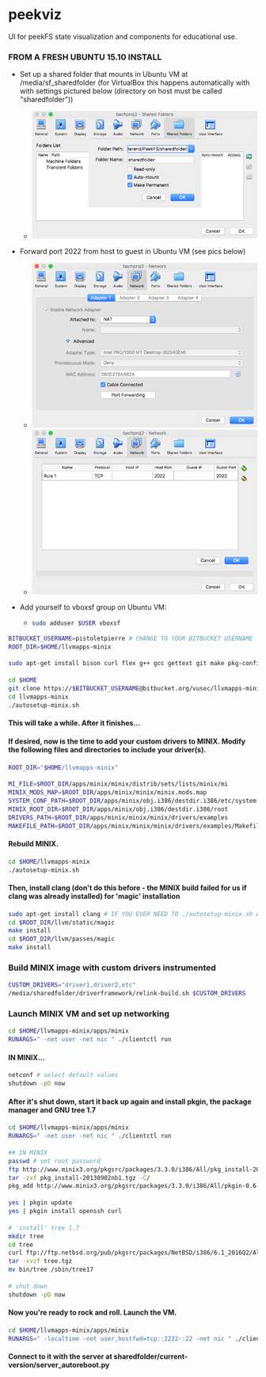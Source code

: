 # peekviz
UI for peekFS state visualization and components for educational use.

### FROM A FRESH UBUNTU 15.10 INSTALL

  * Set up a shared folder that mounts in Ubuntu VM at /media/sf_sharedfolder (for VirtualBox this happens automatically with with settings pictured below (directory on host must be called "sharedfolder"))

    * ![sharedfolder-pic](sharedfolder.png)
  * Forward port 2022 from host to guest in Ubuntu VM (see pics below)
    * ![portforward-pic1](portforward-pic1.png)
    * ![portforward-pic2](portforward-pic2.png)
  * Add yourself to vboxsf group on Ubuntu VM:
    * ```sh
      sudo adduser $USER vboxsf
      ```

```sh
BITBUCKET_USERNAME=pistoletpierre # CHANGE TO YOUR BITBUCKET USERNAME
ROOT_DIR=$HOME/llvmapps-minix

sudo apt-get install bison curl flex g++ gcc gettext git make pkg-config python ssh subversion zlib1g-dev

cd $HOME
git clone https://$BITBUCKET_USERNAME@bitbucket.org/vusec/llvmapps-minix
cd llvmapps-minix
./autosetup-minix.sh
```
#### This will take a while. After it finishes...

#### If desired, now is the time to add your custom drivers to MINIX. Modify the following files and directories to include your driver(s).
```sh
ROOT_DIR="$HOME/llvmapps-minix"

MI_FILE=$ROOT_DIR/apps/minix/minix/distrib/sets/lists/minix/mi
MINIX_MODS_MAP=$ROOT_DIR/apps/minix/minix/minix.mods.map
SYSTEM_CONF_PATH=$ROOT_DIR/apps/minix/obj.i386/destdir.i386/etc/system.conf
MINIX_ROOT_DIR=$ROOT_DIR/apps/minix/obj.i386/destdir.i386/root
DRIVERS_PATH=$ROOT_DIR/apps/minix/minix/minix/drivers/examples
MAKEFILE_PATH=$ROOT_DIR/apps/minix/minix/minix/drivers/examples/Makefile
```

#### Rebuild MINIX.

```sh
cd $HOME/llvmapps-minix
./autosetup-minix.sh
```

#### Then, install clang (don't do this before - the MINIX build failed for us if clang was already installed) for 'magic' installation

```sh
sudo apt-get install clang # IF YOU EVER NEED TO ./autosetup-minix.sh AGAIN, MAKE SURE TO UNINSTALL CLANG (not tested yet but hypothesized by process of elimination)
cd $ROOT_DIR/llvm/static/magic
make install
cd $ROOT_DIR/llvm/passes/magic
make install
```

### Build MINIX image with custom drivers instrumented

```sh
CUSTOM_DRIVERS="driver1,driver2,etc"
/media/sharedfolder/driverframework/relink-build.sh $CUSTOM_DRIVERS
```

<!--
#### Then...
 * In llvmapps-minix/apps/minix/minix/minix/llvm/clientctl, change MEMSIZE from 512 to 2048
-->

### Launch MINIX VM and set up networking

```sh
cd $HOME/llvmapps-minix/apps/minix
RUNARGS=" -net user -net nic " ./clientctl run
```
#### IN MINIX...
```sh
netconf # select default values
shutdown -pD now
```


#### After it's shut down, start it back up again and install pkgin, the package manager and GNU tree 1.7
```sh
cd $HOME/llvmapps-minix/apps/minix
RUNARGS=" -net user -net nic " ./clientctl run

## IN MINIX
passwd # set root password
ftp http://www.minix3.org/pkgsrc/packages/3.3.0/i386/All/pkg_install-20130902nb1.tgz
tar -zxf pkg_install-20130902nb1.tgz -C/
pkg_add http://www.minix3.org/pkgsrc/packages/3.3.0/i386/All/pkgin-0.6.4nb5.tgz

yes | pkgin update
yes | pkgin install openssh curl

# 'install' tree 1.7
mkdir tree
cd tree
curl ftp://ftp.netbsd.org/pub/pkgsrc/packages/NetBSD/i386/6.1_2016Q2/All/tree-1.7.0.tgz -o tree.tgz
tar -xvzf tree.tgz
mv bin/tree /sbin/tree17

# shut down
shutdown -pD now
```

#### Now you're ready to rock and roll. Launch the VM.

```sh
cd $HOME/llvmapps-minix/apps/minix
RUNARGS=" -localtime -net user,hostfwd=tcp::2222-:22 -net nic " ./clientctl run
```
#### Connect to it with the server at sharedfolder/current-version/server_autoreboot.py <listening port>

